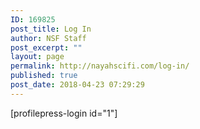 ```yaml
---
ID: 169825
post_title: Log In
author: NSF Staff
post_excerpt: ""
layout: page
permalink: http://nayahscifi.com/log-in/
published: true
post_date: 2018-04-23 07:29:29
---
```

[profilepress-login id="1"]
